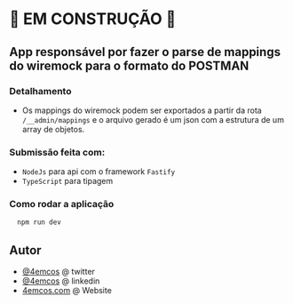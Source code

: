 # 🚧 EM CONSTRUÇÃO 🚧

## App responsável por fazer o parse de mappings do wiremock para o formato do POSTMAN

### Detalhamento

- Os mappings do wiremock podem ser exportados a partir da rota `/__admin/mappings` e o arquivo gerado é um json com a estrutura de um array de objetos.

### Submissão feita com:

- `NodeJs` para api com o framework `Fastify`
- `TypeScript` para tipagem

### Como rodar a aplicação

```bash
  npm run dev
```
## Autor

- [@4emcos](https://twitter.com/4emcos) @ twitter
- [@4emcos](https://www.linkedin.com/in/4emcos/) @ linkedin
- [4emcos.com](https://www.4emcos.com/) @ Website
